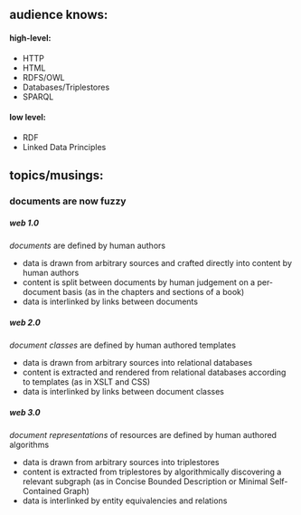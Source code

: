 ## audience knows:

#### high-level:

- HTTP
- HTML
- RDFS/OWL
- Databases/Triplestores
- SPARQL

#### low level:

- RDF
- Linked Data Principles


## topics/musings:

### documents are now fuzzy

##### web 1.0

*documents* are defined by human authors

- data is drawn from arbitrary sources and crafted directly into content by human authors
- content is split between documents by human judgement on a per-document basis (as in the chapters and sections of a book)
- data is interlinked by links between documents

##### web 2.0

*document classes* are defined by human authored templates

- data is drawn from arbitrary sources into relational databases
- content is extracted and rendered from relational databases according to templates (as in XSLT and CSS)
- data is interlinked by links between document classes

##### web 3.0

*document representations* of resources are defined by human authored algorithms

- data is drawn from arbitrary sources into triplestores
- content is extracted from triplestores by algorithmically discovering a relevant subgraph (as in Concise Bounded Description or Minimal Self-Contained Graph)
- data is interlinked by entity equivalencies and relations
